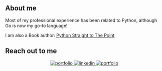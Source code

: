 ## About me
Most of my professional experience has been related to Python, although Go is now my go-to language!

I am also a Book author: [Python Straight to The Point](https://www.amazon.com/Python-Straight-Point-Programming-Taught-ebook/dp/B0C4R4WF9B/ref=sr_1_1?crid=3AFPFUJRHJTZM&dib=eyJ2IjoiMSJ9.YzkD12bKZLZLOAUDMK86C1ayUp5eeGQsS1gZEKSY3aA4GvaI2XOaS8qpwmO8emzx3JxTnA9HM_JEMo6xPAkvVk38KMkL3HuM_hxxm1QtiwZ3EPlLVDoHOCUhBfgfiYlfFbK4z2ppljIHpwJt78TfHHVTSJWMsPfmCGv8zfnqnt8b03qhKPqxMR8HDn2jggrNRXRCxrD_kYm718uLBfDP3jXQmacx67ZiImCrO3O-rgU.gUihBnMKkxLjERRgSC0q3U7JR4GKUW3lsa42vM3_yiI&dib_tag=se&keywords=louren%C3%A7o+costa&qid=1727126072&sprefix=louren%C3%A7o+cost%2Caps%2C191&sr=8-1)
## Reach out to me
<div align="center">

<a href="https://costa86.tech/">
<img src="https://img.shields.io/badge/Portfolio-042549?style=for-the-badge" alt="portfolio" />
</a>

<a href="https://www.linkedin.com/in/costa86">
<img src="https://img.shields.io/badge/Linkedin-0A66C2?style=for-the-badge&logo=linkedin&logoColor=white" alt="linkedin" />
</a>

<a href="https://dev.to/costa86">
<img src="https://img.shields.io/badge/Articles-04252?style=for-the-badge&logo=dev.to" alt="portfolio" />
</a>

</div>
